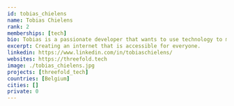 ```yaml
---
id: tobias_chielens
name: Tobias Chielens
rank: 2
memberships: [tech]
bio: Tobias is a passionate developer that wants to use technology to make the world a better place.
excerpt: Creating an internet that is accessible for everyone.
linkedin: https://www.linkedin.com/in/tobiaschielens/
websites: https://threefold.tech
image: ./tobias_chielens.jpg
projects: [threefold_tech]
countries: [Belgium]
cities: []
private: 0
---
```

